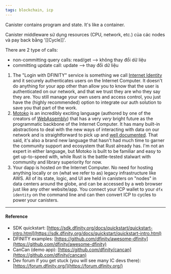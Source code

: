 ```yaml
---
tags: blockchain, icp
---
```


Canister contains program and state. It's like a container.

Canister middleware sử dụng resources (CPU, network, etc.) của các nodes và pay back bằng '[[Cycle]]'.

There are 2 type of calls:

- non-committing query calls: read/get --> không thay đổi dữ liệu
- committing update call: update --> thay đổi dữ liệu

1. The "Login with DFINITY" service is something we call [Internet Identity](https://sdk.dfinity.org/docs/ic-identity-guide/what-is-ic-identity.html) and it securely authenticates users on the Internet Computer. It doesn't do anything for your app other than allow you to know that the user is authenticated on our network, and that we trust they are who they say they are.
   You still manage your own users and access control, you just have the (highly recommended) option to integrate our auth solution to save you that part of the work.
2. [Motoko](https://stackoverflow.blog/2020/08/24/motoko-the-language-that-turns-the-web-into-a-computer/) is an incredibly exciting language (authored by one of the creators of [WebAssembly](https://developer.mozilla.org/en-US/docs/WebAssembly)) that has a very _very_ bright future as the programmatic backbone of the Internet Computer. It has many built-in abstractions to deal with the new ways of interacting with data on our network and is straightforward to pick up and [well documented](https://sdk.dfinity.org/docs/language-guide/motoko.html). That said, it's also a brand new language that hasn't had much time to garner the community support and ecosystem that Rust already has.
   I'm not an expert in either language, but Motoko is built to be familiar and easy to get up-to-speed with, while Rust is the battle-tested stalwart with community and library superiority for now.
3. Your dapp is hosted _on_ the Internet Computer. No need for hosting anything locally or on (what we refer to as) legacy infrastructure like AWS. All of its state, logic, and UI are held in canisters on "nodes" in data centers around the globe, and can be accessed by a web browser just like any other website/app.
   You connect your ICP wallet to your `dfx identity` on the command line and can then convert ICP to cycles to power your canisters.

---

#### Reference

- SDK quickstart: [https://sdk.dfinity.org/docs/quickstart/quickstart-intro.html](https://sdk.dfinity.org/docs/quickstart/quickstart-intro.html)
- DFINITY examples: [https://github.com/dfinity/awesome-dfinity](https://github.com/dfinity/awesome-dfinity)
- CanCan (demo app): [https://github.com/dfinity/cancan](https://github.com/dfinity/cancan)
- Dev forum if you get stuck (you will see many IC devs there): [https://forum.dfinity.org/](https://forum.dfinity.org/)
